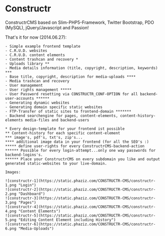 Constructr
==========

ConstructrCMS based on Slim-PHP5-Framework, Twitter Bootstrap, PDO (MySQL), jQuery/Javascript and Passion!

That's it for now (2014.06.27):

	- Simple example frontend template
	- C.R.U.D. websites
	- C.R.U.D. content elements
	- Content trashcan and recovery *
	- Uploads library **
	- Media details information (title, copyright, description, keywords) ***
	- Base title, copyright, description for media-uploads ****
	- Media trashcan and recovery
	- User management
	- User rights management *****
	- User Password resetting via CONSTRUCTR_CONF-OPTION for all backend-user-accounts ******
	- Generating dynamic websites
	- Generating domain specific static websites
	- FTP-Transfer of static sites to frontend-domain *******
	- Backend searchengine for pages, content-elements, content-history-elements media-files and backend-users

	* Every design-template for your frontend ist possible
	** Content-history for each specific content-element
	*** image's, pdf's, txt's, zip's...
	**** additional image data in your frontend (for all the SEO's :)
	***** define user-rights for every ConstructrCMS-backend-action
	****** Possible for every login-attempt...only one way passwords for backend-logins's.
	****** Place your ConstructrCMS on every subdomain you like and output generated static-websites to your live-domain.

	Images:

	![constructr-1](https://static.phaziz.com/CONSTRUCTR-CMS/constructr-1.png "Login")
	![constructr-2](https://static.phaziz.com/CONSTRUCTR-CMS/constructr-2.png "Dashboard")
	![constructr-3](https://static.phaziz.com/CONSTRUCTR-CMS/constructr-3.png "Pages")
	![constructr-4](https://static.phaziz.com/CONSTRUCTR-CMS/constructr-4.png "Content Elements")
	![constructr-5](https://static.phaziz.com/CONSTRUCTR-CMS/constructr-5.png "Editing Content Element including History")
	![constructr-6](https://static.phaziz.com/CONSTRUCTR-CMS/constructr-6.png "Media-Uploads")
